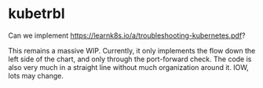 # kubetrbl

Can we implement https://learnk8s.io/a/troubleshooting-kubernetes.pdf?

This remains a massive WIP. Currently, it only implements the flow down the
left side of the chart, and only through the port-forward check. The code is
also very much in a straight line without much organization around it. IOW,
lots may change.